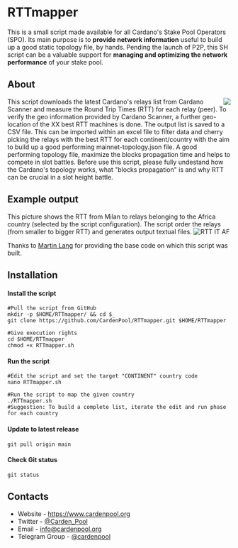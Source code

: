 # RTTmapper
This is a small script made available for all Cardano's Stake Pool Operators (SPO). Its main purpose is to **provide network information** useful to build up a good static topology file, by hands. Pending the launch of P2P, this SH script can be a valuable support for **managing and optimizing the network performance** of your stake pool.

## About
<img src="https://www.cardenpool.org/wp-content/uploads/2021/12/mesh_topology.gif" align="right" border=0>
This script downloads the latest Cardano's relays list from Cardano Scanner and measure the Round Trip Times (RTT) for each relay (peer). To verify the geo information provided by Cardano Scanner, a further geo-location of the XX best RTT machines is done. The output list is saved to a CSV file. This can be imported within an excel file to filter data and cherry picking the relays with the best RTT for each continent/country with the aim to build up a good performing mainnet-topology.json file. A good performing topology file, maximize the blocks propagation time and helps to compete in slot battles. Before use this script, please fully undestand how the Cardano's topology works, what "blocks propagation" is and why RTT can be crucial in a slot height battle.

## Example output
This picture shows the RTT from Milan to relays belonging to the Africa country (selected by the script configuration). The script order the relays (from smaller to bigger RTT) and generates output textual files.
![RTT IT AF](https://github.com/CardenPool/RTTmapper/assets/86101039/2b615521-5587-457c-8d6f-61327ff86203)

Thanks to [Martin Lang](https://github.com/gitmachtl/scripts) for providing the base code on which this script was built.

## Installation
#### Install the script
```shell
#Pull the script from GitHub
mkdir -p $HOME/RTTmapper/ && cd $_
git clone https://github.com/CardenPool/RTTmapper.git $HOME/RTTmapper

#Give execution rights
cd $HOME/RTTmapper
chmod +x RTTmapper.sh
```
#### Run the script
```shell
#Edit the script and set the target "CONTINENT" country code
nano RTTmapper.sh
```
```shell
#Run the script to map the given country
./RTTmapper.sh
#Suggestion: To build a complete list, iterate the edit and run phase for each country  
```
#### Update to latest release
```shell
git pull origin main
```
#### Check Git status
```shell
git status
```

## Contacts
* Website - https://www.cardenpool.org
* Twitter - [@Carden_Pool](https://twitter.com/Carden_Pool)
* Email - info@cardenpool.org
* Telegram Group - [@cardenpool](https://t.me/cardenpool)
